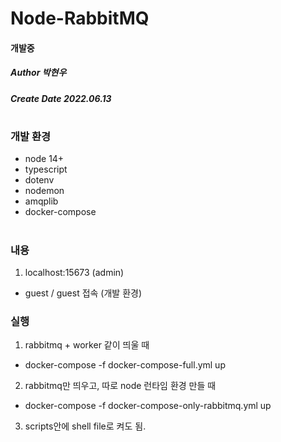 # Node-RabbitMQ
#### 개발중
##### Author 박현우
##### Create Date 2022.06.13
#
### 개발 환경
* node 14+
* typescript
* dotenv
* nodemon
* amqplib
* docker-compose
#
### 내용
1. localhost:15673 (admin)
* guest / guest 접속 (개발 환경)
### 실행
1. rabbitmq + worker 같이 띄울 때
* docker-compose -f docker-compose-full.yml up 
2. rabbitmq만 띄우고, 따로 node 런타임 환경 만들 때
* docker-compose -f docker-compose-only-rabbitmq.yml up 
3. scripts안에 shell file로 켜도 됨.